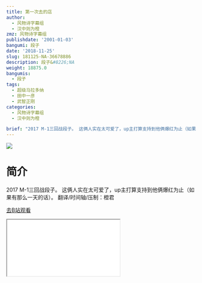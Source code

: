 ```yaml
---
title: 第一次去的店
author:
  - 风物诗字幕组
  - 汉中则为橙
zmz: 风物诗字幕组
publishdate: '2001-01-03'
bangumi: 段子
date: '2018-11-25'
slug: 181125-NA-36678886
description: 段子&#8226;NA
weight: 18875.0
bangumis:
  - 段子
tags:
  - 超级马拉多纳
  - 田中一彦
  - 武智正刚
categories:
  - 风物诗字幕组
  - 汉中则为橙

brief: "2017 M-1三回战段子。 这俩人实在太可爱了，up主打算支持到他俩爆红为止（如果有那么一天的话）。 翻译/时间轴/压制：橙君"
---
```

![](https://i.imgur.com/dcsv6a2.jpg)
# 简介  
2017 M-1三回战段子。
这俩人实在太可爱了，up主打算支持到他俩爆红为止（如果有那么一天的话）。
翻译/时间轴/压制：橙君  

[去B站观看](https://www.bilibili.com/video/av36678886/)
<div class ="resp-container"><iframe class="testiframe" src="//player.bilibili.com/player.html?aid=36678886"", scrolling="no", allowfullscreen="true" > </iframe></div> 
